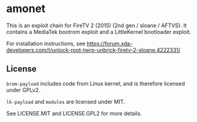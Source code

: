 # amonet

This is an exploit chain for FireTV 2 (2015) (2nd gen / sloane / AFTVS). It contains a MediaTek bootrom exploit and a LittleKernel bootloader exploit.

For installation instructions, see https://forum.xda-developers.com/t/unlock-root-twrp-unbrick-firetv-2-sloane.4222331/

## License

`brom-payload` includes code from Linux kernel, and is therefore licensed under GPLv2.

`lk-payload` and `modules` are licensed under MIT.

See LICENSE.MIT and LICENSE.GPL2 for more details.
